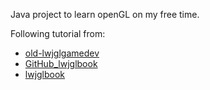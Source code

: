 Java project to learn openGL on my free time.

Following tutorial from:

* [old-lwjglgamedev](https://lwjglgamedev.gitbooks.io/3d-game-development-with-lwjgl/content/)
* [GitHub_lwjglbook](https://github.com/lwjglgamedev/lwjglbook)
* [lwjglbook](https://ahbejarano.gitbook.io/lwjglgamedev/)
